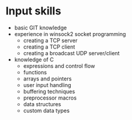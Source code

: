 # Input skills
- basic GIT knowledge
- experience in winsock2 socket programming
    - creating a TCP server
    - creating a TCP client
    - creating a broadcast UDP server/client
- knowledge of C
    - expressions and control flow
    - functions
    - arrays and pointers
    - user input handling
    - buffering techniques
    - preprocessor macros
    - data structures
    - custom data types
